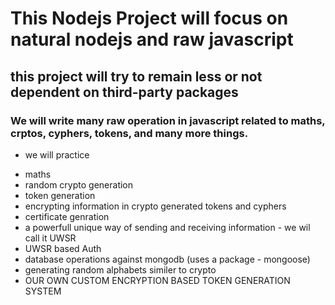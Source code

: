 # This Nodejs Project will focus on natural nodejs and raw javascript
## this project will try to remain less or not dependent on third-party packages
### We will write many raw operation in javascript related to maths, crptos, cyphers, tokens, and many more things.

- we will practice
* maths
* random crypto generation
* token generation
* encrypting information in crypto generated tokens and cyphers
* certificate genration
* a powerfull unique way of sending and receiving information - we wil call it UWSR
* UWSR based Auth
* database operations against mongodb (uses a package - mongoose)
* generating random alphabets similer to crypto
* OUR OWN CUSTOM ENCRYPTION BASED TOKEN GENERATION SYSTEM